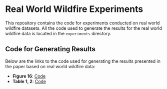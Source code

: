 # Real World Wildfire Experiments

This repository contains the code for experiments conducted on real world wildfire datasets. All the code used to generate the results for the real world wildfire data is located in the `experiments` directory.

## Code for Generating Results

Below are the links to the code used for generating the results presented in the paper based on real world wildfire data:

- **Figure 16**: [Code](experiments/calibration_curve_baselines_compare.py)
- **Table 1, 2**: [Code](experiments/ece_score_table_generator.py)
